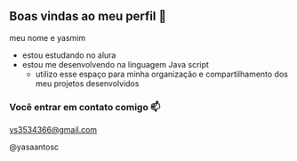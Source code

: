 ## Boas vindas ao meu perfil 💙

meu nome e yasmim   

- estou estudando no alura
- estou me desenvolvendo na linguagem Java script
  - utilizo esse espaço para minha organização e compartilhamento dos meu projetos desenvolvidos 

### Você entrar em contato comigo 📫

ys3534366@gmail.com 

@yasaantosc 

